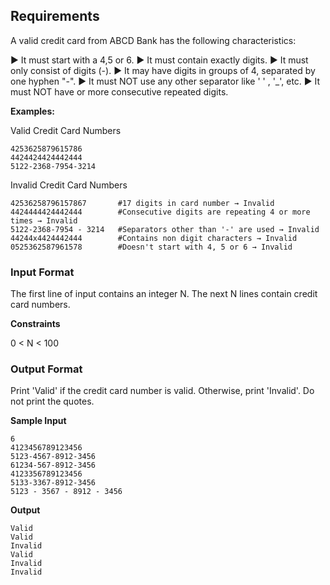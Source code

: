 ## Requirements
A valid credit card from ABCD Bank has the following characteristics: 

► It must start with a 4,5 or 6.
► It must contain exactly digits.
► It must only consist of digits (-).
► It may have digits in groups of 4, separated by one hyphen "-".
► It must NOT use any other separator like ' ' , '_', etc.
► It must NOT have or more consecutive repeated digits. 

**Examples:**

Valid Credit Card Numbers 
```
4253625879615786
4424424424442444
5122-2368-7954-3214
```

Invalid Credit Card Numbers
```
42536258796157867       #17 digits in card number → Invalid 
4424444424442444        #Consecutive digits are repeating 4 or more times → Invalid
5122-2368-7954 - 3214   #Separators other than '-' are used → Invalid
44244x4424442444        #Contains non digit characters → Invalid
0525362587961578        #Doesn't start with 4, 5 or 6 → Invalid
```

### Input Format

The first line of input contains an integer N.
The next N lines contain credit card numbers.

**Constraints**

0 < N < 100

### Output Format

Print 'Valid' if the credit card number is valid. Otherwise, print 'Invalid'. Do not print the quotes.

**Sample Input**

```
6
4123456789123456
5123-4567-8912-3456
61234-567-8912-3456
4123356789123456
5133-3367-8912-3456
5123 - 3567 - 8912 - 3456
```
**Output**

```
Valid
Valid
Invalid
Valid
Invalid
Invalid
```